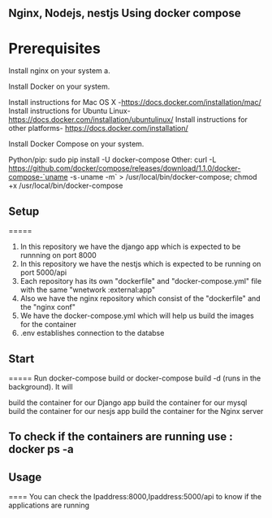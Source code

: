 ## Nginx, Nodejs, nestjs Using docker compose

# Prerequisites

Install nginx on your system 
a. 

Install Docker on your system.

Install instructions for Mac OS X -https://docs.docker.com/installation/mac/
Install instructions for Ubuntu Linux-https://docs.docker.com/installation/ubuntulinux/
Install instructions for other platforms- https://docs.docker.com/installation/

Install Docker Compose on your system.

Python/pip: sudo pip install -U docker-compose
Other: curl -L https://github.com/docker/compose/releases/download/1.1.0/docker-compose-`uname -s`-`uname -m` > /usr/local/bin/docker-compose; chmod +x /usr/local/bin/docker-compose

## Setup
=====
1. In this repository we have the django app which is expected to be runnning on port 8000
2. In this repository we have the nestjs which is expected to be running on port 5000/api
3. Each repository has its own "dockerfile" and "docker-compose.yml" file with the same "wnetwork :external:app"
4. Also we have the nginx repository which consist of the "dockerfile" and the "nginx conf"
5. We have the docker-compose.yml which will help us build the images for the container
6. .env establishes connection to the databse


## Start
=====
Run docker-compose build or docker-compose build -d (runs in the background). It will

build the container for our Django app 
build the container for our mysql 
build the container for our nesjs app 
build the container for the Nginx server

## To check if the containers are running use : docker ps -a

## Usage
====
You can check the Ipaddress:8000,Ipaddress:5000/api to know if the applications are running
